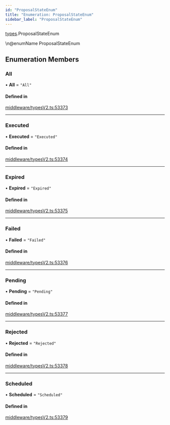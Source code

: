 ```yaml
---
id: "ProposalStateEnum"
title: "Enumeration: ProposalStateEnum"
sidebar_label: "ProposalStateEnum"
---
```


[types](../../../modules/Types/Types.md).ProposalStateEnum

\n@enumName ProposalStateEnum

## Enumeration Members

### All

• **All** = ``"All"``

#### Defined in

[middleware/typesV2.ts:53373](https://github.com/PolymeshAssociation/polymesh-sdk/blob/15be87e8/src/middleware/typesV2.ts#L53373)

___

### Executed

• **Executed** = ``"Executed"``

#### Defined in

[middleware/typesV2.ts:53374](https://github.com/PolymeshAssociation/polymesh-sdk/blob/15be87e8/src/middleware/typesV2.ts#L53374)

___

### Expired

• **Expired** = ``"Expired"``

#### Defined in

[middleware/typesV2.ts:53375](https://github.com/PolymeshAssociation/polymesh-sdk/blob/15be87e8/src/middleware/typesV2.ts#L53375)

___

### Failed

• **Failed** = ``"Failed"``

#### Defined in

[middleware/typesV2.ts:53376](https://github.com/PolymeshAssociation/polymesh-sdk/blob/15be87e8/src/middleware/typesV2.ts#L53376)

___

### Pending

• **Pending** = ``"Pending"``

#### Defined in

[middleware/typesV2.ts:53377](https://github.com/PolymeshAssociation/polymesh-sdk/blob/15be87e8/src/middleware/typesV2.ts#L53377)

___

### Rejected

• **Rejected** = ``"Rejected"``

#### Defined in

[middleware/typesV2.ts:53378](https://github.com/PolymeshAssociation/polymesh-sdk/blob/15be87e8/src/middleware/typesV2.ts#L53378)

___

### Scheduled

• **Scheduled** = ``"Scheduled"``

#### Defined in

[middleware/typesV2.ts:53379](https://github.com/PolymeshAssociation/polymesh-sdk/blob/15be87e8/src/middleware/typesV2.ts#L53379)
